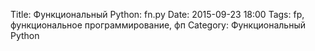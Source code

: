 Title: Функциональный Python: fn.py
Date: 2015-09-23 18:00
Tags: fp, функциональное программирование, фп
Category: Функциональный Python